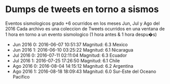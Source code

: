 # Dumps de tweets en torno a sismos
Eventos sismologicos grado +6 ocurridos en los meses Jun, Jul y Ago del 2016
Cada archivo es una coleccion de Tweets ocurridos en una ventana de 1 hora en torno a un evento sismologico (1 hora antes & 1 hora despu�s)

* Jun 2016 0: 2016-06-07 10:51:37 Magnitud: 6.3 Mexico
* Jun 2016 1: 2016-06-10 03:25:22 Magnitud: 6.1 Nicaragua
* Jul 2016 0: 2016-07-11 02:11:04 Magnitud: 6.3 Ecuador
* Jul 2016 1: 2016-07-25 17:26:50 Magnitud: 6.1 Chile
* Ago 2016 0: 2016-08-04 14:15:12 Magnitud: 6.2 Argentina
* Ago 2016 1: 2016-08-18 18:09:43 Magnitud: 6.0 Sur-Este del Oceano Pacifico